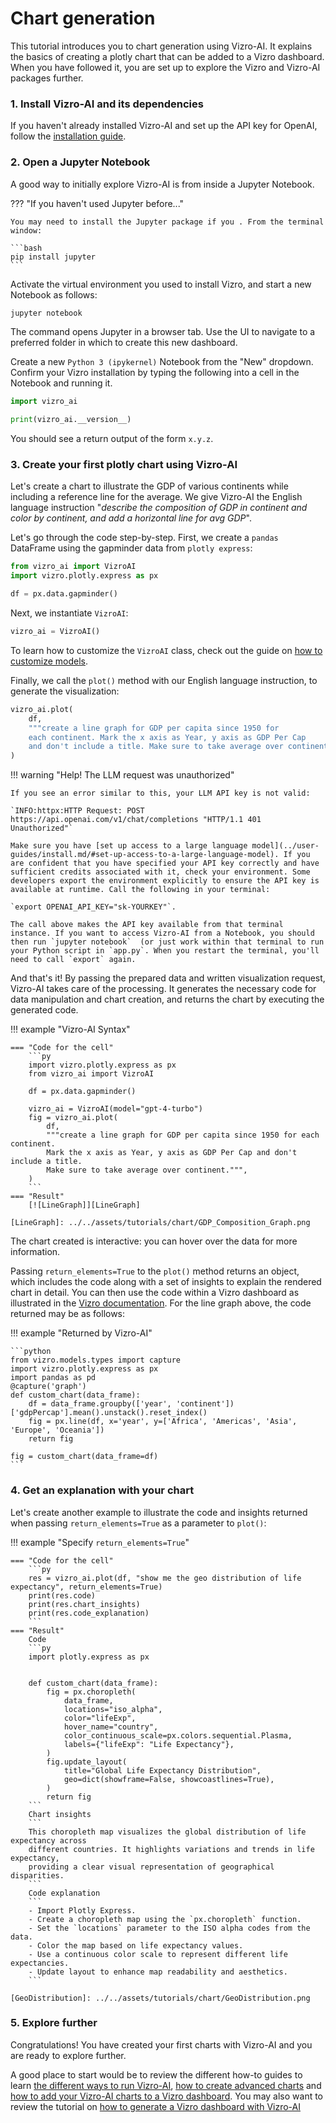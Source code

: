 # Chart generation
This tutorial introduces you to chart generation using Vizro-AI. It explains the basics of creating a plotly chart that can be added to a Vizro dashboard. When you have followed it, you are set up to explore the Vizro and Vizro-AI packages further.

<!-- vale off -->
### 1. Install Vizro-AI and its dependencies
<!-- vale on -->

If you haven't already installed Vizro-AI and set up the API key for OpenAI, follow the [installation guide](../user-guides/install.md).

<!-- vale off -->
### 2. Open a Jupyter Notebook
<!-- vale on -->

A good way to initially explore Vizro-AI is from inside a Jupyter Notebook.

??? "If you haven't used Jupyter before..."

    You may need to install the Jupyter package if you . From the terminal window:

    ```bash
    pip install jupyter
    ```

Activate the virtual environment you used to install Vizro, and start a new Notebook as follows:

```bash
jupyter notebook
```

The command opens Jupyter in a browser tab. Use the UI to navigate to a preferred folder in which to create this new dashboard.

Create a new `Python 3 (ipykernel)` Notebook from the "New" dropdown. Confirm your Vizro installation by typing the following into a cell in the Notebook and running it.

```py
import vizro_ai

print(vizro_ai.__version__)
```

You should see a return output of the form `x.y.z`.

<!-- vale off -->
### 3. Create your first plotly chart using Vizro-AI
<!-- vale on -->

Let's create a chart to illustrate the GDP of various continents while including a reference line for the average. We give Vizro-AI the English language instruction "*describe the composition of GDP in continent and color by continent, and add a horizontal line for avg GDP*".

Let's go through the code step-by-step. First, we create a `pandas` DataFrame using the gapminder data from `plotly express`:

```python
from vizro_ai import VizroAI
import vizro.plotly.express as px

df = px.data.gapminder()
```


Next, we instantiate `VizroAI`:

```python
vizro_ai = VizroAI()
```
To learn how to customize the `VizroAI` class, check out the guide on [how to customize models](../user-guides/customize-vizro-ai.md).

Finally, we call the `plot()` method with our English language instruction, to generate the visualization:

```python
vizro_ai.plot(
    df,
    """create a line graph for GDP per capita since 1950 for
    each continent. Mark the x axis as Year, y axis as GDP Per Cap
    and don't include a title. Make sure to take average over continent.""",
)
```

!!! warning "Help! The LLM request was unauthorized"

    If you see an error similar to this, your LLM API key is not valid:

    `INFO:httpx:HTTP Request: POST https://api.openai.com/v1/chat/completions "HTTP/1.1 401 Unauthorized"`

    Make sure you have [set up access to a large language model](../user-guides/install.md/#set-up-access-to-a-large-language-model). If you are confident that you have specified your API key correctly and have sufficient credits associated with it, check your environment. Some developers export the environment explicitly to ensure the API key is available at runtime. Call the following in your terminal:

    `export OPENAI_API_KEY="sk-YOURKEY"`.

    The call above makes the API key available from that terminal instance. If you want to access Vizro-AI from a Notebook, you should then run `jupyter notebook`  (or just work within that terminal to run your Python script in `app.py`. When you restart the terminal, you'll need to call `export` again.

And that's it! By passing the prepared data and written visualization request, Vizro-AI takes care of the processing. It generates the necessary code for data manipulation and chart creation, and returns the chart by executing the generated code.

!!! example "Vizro-AI Syntax"

    === "Code for the cell"
        ```py
        import vizro.plotly.express as px
        from vizro_ai import VizroAI

        df = px.data.gapminder()

        vizro_ai = VizroAI(model="gpt-4-turbo")
        fig = vizro_ai.plot(
            df,
            """create a line graph for GDP per capita since 1950 for each continent.
            Mark the x axis as Year, y axis as GDP Per Cap and don't include a title. 
            Make sure to take average over continent.""",
        )
        ```
    === "Result"
        [![LineGraph]][LineGraph]

    [LineGraph]: ../../assets/tutorials/chart/GDP_Composition_Graph.png

The chart created is interactive: you can hover over the data for more information.

Passing `return_elements=True` to the `plot()` method returns an object, which includes the code along with a set of insights to explain the rendered chart in detail. You can then use the code within a Vizro dashboard as illustrated in the [Vizro documentation](https://vizro.readthedocs.io/en/stable/pages/tutorials/explore-components/#22-add-further-components). For the line graph above, the code returned may be as follows:

!!! example "Returned by Vizro-AI"

    ```python
    from vizro.models.types import capture
    import vizro.plotly.express as px
    import pandas as pd
    @capture('graph')
    def custom_chart(data_frame):
        df = data_frame.groupby(['year', 'continent'])['gdpPercap'].mean().unstack().reset_index()
        fig = px.line(df, x='year', y=['Africa', 'Americas', 'Asia', 'Europe', 'Oceania'])
        return fig

    fig = custom_chart(data_frame=df)
    ```

<!-- vale off -->
### 4. Get an explanation with your chart
<!-- vale on -->

Let's create another example to illustrate the code and insights returned when passing `return_elements=True` as a parameter to `plot()`:

!!! example "Specify  `return_elements=True`"

    === "Code for the cell"
        ```py
        res = vizro_ai.plot(df, "show me the geo distribution of life expectancy", return_elements=True)
        print(res.code)
        print(res.chart_insights)
        print(res.code_explanation)
        ```
    === "Result"
        Code
        ```py
        import plotly.express as px


        def custom_chart(data_frame):
            fig = px.choropleth(
                data_frame,
                locations="iso_alpha",
                color="lifeExp",
                hover_name="country",
                color_continuous_scale=px.colors.sequential.Plasma,
                labels={"lifeExp": "Life Expectancy"},
            )
            fig.update_layout(
                title="Global Life Expectancy Distribution",
                geo=dict(showframe=False, showcoastlines=True),
            )
            return fig
        ```
        Chart insights
        ```
        This choropleth map visualizes the global distribution of life expectancy across
        different countries. It highlights variations and trends in life expectancy,
        providing a clear visual representation of geographical disparities.
        ```
        Code explanation
        ```
        - Import Plotly Express.
        - Create a choropleth map using the `px.choropleth` function.
        - Set the `locations` parameter to the ISO alpha codes from the data.
        - Color the map based on life expectancy values.
        - Use a continuous color scale to represent different life expectancies.
        - Update layout to enhance map readability and aesthetics.
        ```

    [GeoDistribution]: ../../assets/tutorials/chart/GeoDistribution.png

<!-- vale off -->
### 5. Explore further
<!-- vale on -->


Congratulations! You have created your first charts with Vizro-AI and you are ready to explore further.

A good place to start would be to review the different how-to guides to learn [the different ways to run Vizro-AI](../user-guides/run-vizro-ai.md), [how to create advanced charts](../user-guides/create-advanced-charts.md) and [how to add your Vizro-AI charts to a Vizro dashboard](../user-guides/add-generated-chart-usecase.md). You may also want to review the tutorial on [how to generate a Vizro dashboard with Vizro-AI](quickstart-dashboard.md)
